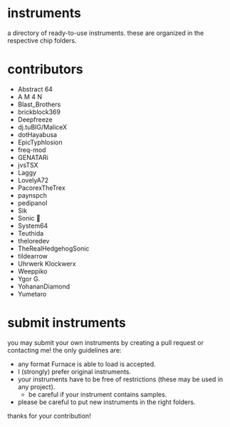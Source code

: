 # instruments

a directory of ready-to-use instruments.
these are organized in the respective chip folders.

# contributors

- Abstract 64
- A M 4 N
- Blast\_Brothers
- brickblock369
- Deepfreeze
- dj.tuBIG/MaliceX
- dotHayabusa
- EpicTyphlosion
- freq-mod
- GENATARi
- jvsTSX
- Laggy
- LovelyA72
- PacorexTheTrex
- paynspch
- pedipanol
- Sik
- Sonic 🦔
- System64
- Teuthida
- theloredev
- TheRealHedgehogSonic
- tildearrow
- Uhrwerk Klockwerx
- Weeppiko
- Ygor G.
- YohananDiamond
- Yumetaro

# submit instruments

you may submit your own instruments by creating a pull request or contacting me! the only guidelines are:

- any format Furnace is able to load is accepted.
- I (strongly) prefer original instruments.
- your instruments have to be free of restrictions (these may be used in any project).
  - be careful if your instrument contains samples.
- please be careful to put new instruments in the right folders.

thanks for your contribution!
